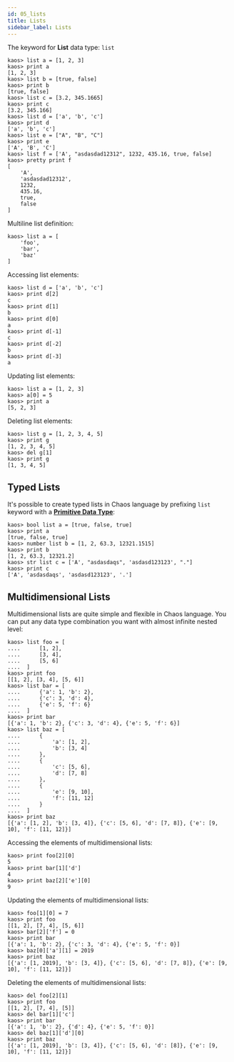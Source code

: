 ```yaml
---
id: 05_lists
title: Lists
sidebar_label: Lists
---
```


The keyword for **List** data type: `list`

```chaos
kaos> list a = [1, 2, 3]
kaos> print a
[1, 2, 3]
kaos> list b = [true, false]
kaos> print b
[true, false]
kaos> list c = [3.2, 345.1665]
kaos> print c
[3.2, 345.166]
kaos> list d = ['a', 'b', 'c']
kaos> print d
['a', 'b', 'c']
kaos> list e = ["A", "B", "C"]
kaos> print e
['A', 'B', 'C']
kaos> list f = ['A', "asdasdad12312", 1232, 435.16, true, false]
kaos> pretty print f
[
    'A',
    'asdasdad12312',
    1232,
    435.16,
    true,
    false
]
```

Multiline list definition:

```chaos
kaos> list a = [
    'foo',
    'bar',
    'baz'
]
```

Accessing list elements:

```chaos
kaos> list d = ['a', 'b', 'c']
kaos> print d[2]
c
kaos> print d[1]
b
kaos> print d[0]
a
kaos> print d[-1]
c
kaos> print d[-2]
b
kaos> print d[-3]
a
```

Updating list elements:

```chaos
kaos> list a = [1, 2, 3]
kaos> a[0] = 5
kaos> print a
[5, 2, 3]
```

Deleting list elements:

```chaos
kaos> list g = [1, 2, 3, 4, 5]
kaos> print g
[1, 2, 3, 4, 5]
kaos> del g[1]
kaos> print g
[1, 3, 4, 5]
```

## Typed Lists

It's possible to create typed lists in Chaos language
by prefixing `list` keyword with a [**Primitive Data Type**](04_primitive-data-types.md):

```chaos
kaos> bool list a = [true, false, true]
kaos> print a
[true, false, true]
kaos> number list b = [1, 2, 63.3, 12321.1515]
kaos> print b
[1, 2, 63.3, 12321.2]
kaos> str list c = ['A', "asdasdaqs", 'asdasd123123', "."]
kaos> print c
['A', 'asdasdaqs', 'asdasd123123', '.']
```

## Multidimensional Lists

Multidimensional lists are quite simple and flexible in Chaos language. You can put any data type combination you want
with almost infinite nested level:

```chaos
kaos> list foo = [
....      [1, 2],
....      [3, 4],
....      [5, 6]
....  ]
kaos> print foo
[[1, 2], [3, 4], [5, 6]]
kaos> list bar = [
....      {'a': 1, 'b': 2},
....      {'c': 3, 'd': 4},
....      {'e': 5, 'f': 6}
....  ]
kaos> print bar
[{'a': 1, 'b': 2}, {'c': 3, 'd': 4}, {'e': 5, 'f': 6}]
kaos> list baz = [
....      {
....          'a': [1, 2],
....          'b': [3, 4]
....      },
....      {
....          'c': [5, 6],
....          'd': [7, 8]
....      },
....      {
....          'e': [9, 10],
....          'f': [11, 12]
....      }
....  ]
kaos> print baz
[{'a': [1, 2], 'b': [3, 4]}, {'c': [5, 6], 'd': [7, 8]}, {'e': [9, 10], 'f': [11, 12]}]
```

Accessing the elements of multidimensional lists:

```chaos
kaos> print foo[2][0]
5
kaos> print bar[1]['d']
4
kaos> print baz[2]['e'][0]
9
```

Updating the elements of multidimensional lists:

```chaos
kaos> foo[1][0] = 7
kaos> print foo
[[1, 2], [7, 4], [5, 6]]
kaos> bar[2]['f'] = 0
kaos> print bar
[{'a': 1, 'b': 2}, {'c': 3, 'd': 4}, {'e': 5, 'f': 0}]
kaos> baz[0]['a'][1] = 2019
kaos> print baz
[{'a': [1, 2019], 'b': [3, 4]}, {'c': [5, 6], 'd': [7, 8]}, {'e': [9, 10], 'f': [11, 12]}]
```

Deleting the elements of multidimensional lists:

```chaos
kaos> del foo[2][1]
kaos> print foo
[[1, 2], [7, 4], [5]]
kaos> del bar[1]['c']
kaos> print bar
[{'a': 1, 'b': 2}, {'d': 4}, {'e': 5, 'f': 0}]
kaos> del baz[1]['d'][0]
kaos> print baz
[{'a': [1, 2019], 'b': [3, 4]}, {'c': [5, 6], 'd': [8]}, {'e': [9, 10], 'f': [11, 12]}]
```
